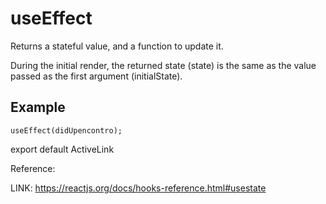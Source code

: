 # useEffect

Returns a stateful value, and a function to update it.

During the initial render, the returned state (state) is the same as the value passed as the first argument (initialState).


## Example

```code
useEffect(didUpencontro);
```

export default ActiveLink

Reference:

 LINK: https://reactjs.org/docs/hooks-reference.html#usestate
